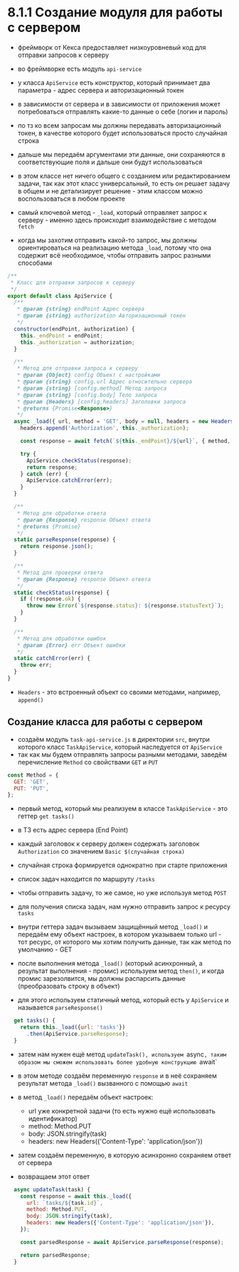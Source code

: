 # 8.1.1 Создание модуля для работы с сервером

- фреймворк от Кекса предоставляет низкоуровневый код для отправки запросов к серверу

- во фреймворке есть модуль `api-service`
- у класса `ApiService` есть конструктор, который принимает два параметра - адрес сервера и авторизационный токен
- в зависимости от сервера и в зависимости от приложения может потребоваться отправлять какие-то данные о себе (логин и пароль)
- по тз ко всем запросам мы должны передавать авторизационный токен, в качестве которого будет использоваться просто случайная строка

- дальше мы передаём аргументами эти данные, они сохраняются в соответствующие поля и дальше они будут использоваться

- в этом классе нет ничего общего с созданием или редактированием задачи, так как этот класс универсальный, то есть он решает задачу в общем и не детализирует решение - этим классом можно воспользоваться в любом проекте

- самый ключевой метод - `_load`, который отправляет запрос к серверу - именно здесь происходит взаимодействие с методом `fetch`

- когда мы захотим отправить какой-то запрос, мы должны ориентироваться на реализацию метода `_load`, потому что она содержит всё необходимое, чтобы отправить запрос разными способами

```js
/**
 * Класс для отправки запросов к серверу
 */
export default class ApiService {
  /**
   * @param {string} endPoint Адрес сервера
   * @param {string} authorization Авторизационный токен
   */
  constructor(endPoint, authorization) {
    this._endPoint = endPoint;
    this._authorization = authorization;
  }

  /**
   * Метод для отправки запроса к серверу
   * @param {Object} config Объект с настройками
   * @param {string} config.url Адрес относительно сервера
   * @param {string} [config.method] Метод запроса
   * @param {string} [config.body] Тело запроса
   * @param {Headers} [config.headers] Заголовки запроса
   * @returns {Promise<Response>}
   */
  async _load({ url, method = 'GET', body = null, headers = new Headers() }) {
    headers.append('Authorization', this._authorization);

    const response = await fetch(`${this._endPoint}/${url}`, { method, body, headers });

    try {
      ApiService.checkStatus(response);
      return response;
    } catch (err) {
      ApiService.catchError(err);
    }
  }

  /**
   * Метод для обработки ответа
   * @param {Response} response Объект ответа
   * @returns {Promise}
   */
  static parseResponse(response) {
    return response.json();
  }

  /**
   * Метод для проверки ответа
   * @param {Response} response Объект ответа
   */
  static checkStatus(response) {
    if (!response.ok) {
      throw new Error(`${response.status}: ${response.statusText}`);
    }
  }

  /**
   * Метод для обработки ошибок
   * @param {Error} err Объект ошибки
   */
  static catchError(err) {
    throw err;
  }
}
```

- `Headers` - это встроенный объект со своими методами, например, `append()`

## Создание класса для работы с сервером

- создаём модуль `task-api-service.js` в директории `src`, внутри которого класс `TaskApiService`, который наследуется от `ApiService`
- так как мы будем отправлять запросы разными методами, заведём перечисление `Method` со свойствами `GET` и `PUT`

```js
const Method = {
  GET: 'GET',
  PUT: 'PUT',
};
```

- первый метод, который мы реализуем в классе `TaskApiService` - это геттер `get tasks()`

- в ТЗ есть адрес сервера (End Point)
- каждый заголовок к серверу должен содержать заголовок `Authorization` со значением `Basic $(случайная строка)`
- случайная строка формируется однократно при старте приложения
- список задач находится по маршруту `/tasks`
- чтобы отправить задачу, то же самое, но уже используя метод `POST`

- для получения списка задач, нам нужно отправить запрос к ресурсу `tasks`
- внутри геттера задач вызываем защищённый метод `_load()` и передаём ему объект настроек, в котором указываем только url - тот ресурс, от которого мы хотим получить данные, так как метод по умолчанию - GET
- после выполнения метода `_load()` (который асинхронный, а результат выполнения - промис) используем метод `then()`, и когда промис зарезолвится, мы должны распарсить данные (преобразовать строку в объект)
- для этого используем статичный метод, который есть у `ApiService` и называется `parseResponse()`

```js
  get tasks() {
    return this._load({url: 'tasks'})
      .then(ApiService.parseResponse);
  }
```

- затем нам нужен ещё метод `updateTask(), используем `async`, таким образом мы сможем использовать более удобную конструкцию `await`

- в этом методе создаём переменную `response` и в неё сохраняем результат метода `_load()` вызванного с помощью `await`
- в метод `_load()` передаём объект настроек:

  - url уже конкретной задачи (то есть нужно ещё использовать идентификатор)
  - method: Method.PUT
  - body: JSON.stringify(task)
  - headers: new Headers({'Content-Type': 'application/json'})

- затем создаём переменную, в которую асинхронно сохраняем ответ от сервера
- возвращаем этот ответ

```js
  async updateTask(task) {
    const response = await this._load({
      url: `tasks/${task.id}`,
      method: Method.PUT,
      body: JSON.stringify(task),
      headers: new Headers({'Content-Type': 'application/json'}),
    });

    const parsedResponse = await ApiService.parseResponse(response);

    return parsedResponse;
  }
```
